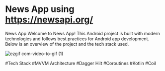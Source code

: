 # News App using https://newsapi.org/
News App
Welcome to News App! This Android project is built with modern technologies and follows best practices for Android app development. Below is an overview of the project and the tech stack used.

![ezgif com-video-to-gif (1)](https://github.com/ChamikaGit/News-App-Test/assets/28884625/d531bd92-7e0e-4a6b-aaab-b15eeec77e11)


#Tech Stack
#MVVM Architecture
#Dagger Hilt
#Coroutines
#Kotlin
#Coil
